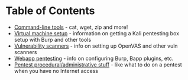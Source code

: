 # Table of Contents
* [Command-line tools](/cmdline/linux/index.md) - cat, wget, zip and more!
* [Virtual machine setup](/vm-setup/index.md) - information on getting a Kali pentesting box setup with Burp and other tools
* [Vulnerability scanners](/vulnerability-scanners/index.md) - info on setting up OpenVAS and other vuln scanners
* [Webapp pentesting](/pentesting/webapp/index.md) - info on configuring Burp, Bapp plugins, etc.
* [Pentest procedural/administrative stuff](/pentesting/admin/index.md) - like what to do on a pentest when you have no Internet access
